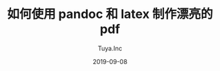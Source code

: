 ---
title: "如何使用 pandoc 和 latex 制作漂亮的 pdf"
subtitle: ""
author: [Tuya.Inc]
date: "2019-09-08"
header-left: "/Users/fri3nds/.pandoc/templates/tuya-logo.png"
titlepage: true,
titlepage-text-color: "000000"
titlepage-rule-color: "360049"
titlepage-rule-height: 0
titlepage-background: "/Users/fri3nds/.pandoc/templates/cover.pdf"

---